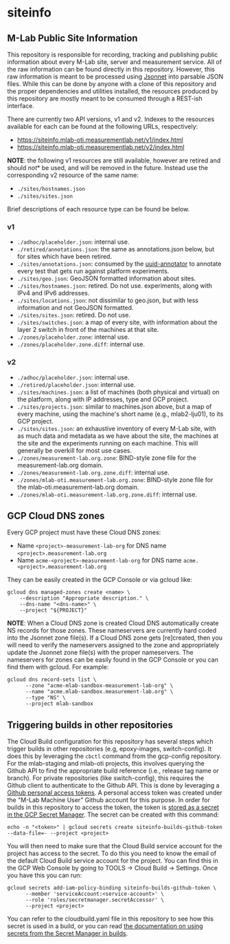 # siteinfo

## M-Lab Public Site Information

This repository is responsible for recording, tracking and publishing public
information about every M-Lab site, server and measurement service. All of the
raw information can be found directly in this repository. However, this raw
information is meant to be processed using [Jsonnet](https://jsonnet.org/) into
parsable JSON files. While this can be done by anyone with a clone of this
repository and the proper dependencies and utilities installed, the resources
produced by this repository are mostly meant to be consumed through a REST-ish
interface.

There are currently two API versions, v1 and v2. Indexes to the resources
available for each can be found at the following URLs, respectively:

* <https://siteinfo.mlab-oti.measurementlab.net/v1/index.html>
* <https://siteinfo.mlab-oti.measurementlab.net/v2/index.html>

**NOTE**: the following v1 resources are still available, however are retired
and should *not** be used, and will be removed in the future. Instead use the
corresponding v2 resource of the same name:

* `./sites/hostnames.json`
* `./sites/sites.json`

Brief descriptions of each resource type can be found be below.

### v1

* `./adhoc/placeholder.json`: internal use.
* `./retired/annotations.json`: the same as annotations.json below, but for
  sites which have been retired.
* `./sites/annotations.json`: consumed by the
  [uuid-annotator](https://github.com/m-lab/uuid-annotator) to annotate every
  test that gets run against platform experiments.
* `./sites/geo.json`: GeoJSON formatted information about sites.
* `./sites/hostnames.json`: retired. Do not use.
  experiments, along with IPv4 and IPv6 addresses.
* `./sites/locations.json`: not dissimilar to geo.json, but with less
  information and not GeoJSON formatted.
* `./sites/sites.json`: retired. Do not use.
* `./sites/switches.json`: a map of every site, with information about the layer
  2 switch in front of the machines at that site.
* `./zones/placeholder.zone`: internal use.
* `./zones/placeholder.zone.diff`: internal use.

### v2

* `./adhoc/placeholder.json`: internal use.
* `./retired/placeholder.json`: internal use.
* `./sites/machines.json`: a list of machines (both physical and virtual) on the
  platform, along with IP addresses, type and GCP project.
* `./sites/projects.json`: similar to machines.json above, but a map of every
  machine, using the machine's short name (e.g., mlab2-lju01), to its GCP
  project.
* `./sites/sites.json`: an exhaustive inventory of every M-Lab site, with as
  much data and metadata as we have about the site, the machines at the site and
  the experiments running on each machine. This will generally be overkill for
  most use cases.
* `./zones/measurement-lab.org.zone`: BIND-style zone file for the
  measurement-lab.org domain.
* `./zones/measurement-lab.org.zone.diff`: internal use.
* `./zones/mlab-oti.measurement-lab.org.zone`: BIND-style zone file for the
  mlab-oti.measurement-lab.org domain.
* `./zones/mlab-oti.measurement-lab.org.zone.diff`: internal use.

## GCP Cloud DNS zones

Every GCP project must have these Cloud DNS zones:

* Name `<project>-measurement-lab-org` for DNS name `<project>.measurement-lab.org`
* Name `acme-<project>-measurement-lab-org` for DNS name
  `acme.<project>.measurement-lab.org`

They can be easily created in the GCP Console or via gcloud like:

```lang-sh
gcloud dns managed-zones create <name> \
    --description "Appropriate description." \
    --dns-name "<dns-name>" \
    --project "${PROJECT}"
```

**NOTE**: When a Cloud DNS zone is created Cloud DNS automatically create NS
records for those zones. These nameservers are currently hard coded into the
Jsonnet zone file(s). If a Cloud DNS zone gets [re]created, then you will need
to verify the nameservers assigned to the zone and appropriately update the
Jsonnet zone file(s) with the proper nameservers. The nameservers for zones
can be easily found in the GCP Console or you can find them with gcloud. For
example:

```lang-sh
gcloud dns record-sets list \
      --zone "acme-mlab-sandbox-measurement-lab-org" \
      --name "acme.mlab-sandbox.measurement-lab.org" \
      --type "NS" \
      --project mlab-sandbox
```

## Triggering builds in other repositories

The Cloud Build configuration for this repository has several steps which
trigger builds in other repositories (e.g, epoxy-images, switch-config). It does
this by leveraging the `cbctl` command from the gcp-config repository. For the
mlab-staging and mlab-oti projects, this involves querying the Github API to find
the appropriate build reference (i.e., release tag name or branch). For private
repositories (like switch-config), this requires the Github client to
authenticate to the Github API. This is done by leveraging a [Github personal
access
tokens](https://docs.github.com/en/github/authenticating-to-github/keeping-your-account-and-data-secure/creating-a-personal-access-token).
A personal access token was created under the "M-Lab Machine User" Github
account for this purpose. In order for builds in this repository to access the
token, the token is [stored as a secret in the GCP Secret
Manager](https://cloud.google.com/build/docs/securing-builds/use-secrets). The
secret can be created with this command:

```lang-sh
echo -n "<token>" | gcloud secrets create siteinfo-builds-github-token --data-file=- --project <project>
```

You will then need to make sure that the Cloud Build service account for the
project has access to the secret. To do this you need to know the email of the
default Cloud Build service account for the project. You can find this in the
GCP Web Console by going to TOOLS -> Cloud Build -> Settings. Once you have this
you can run:

```lang-sh
gcloud secrets add-iam-policy-binding siteinfo-builds-github-token \
      --member 'serviceAccount:<service-account>' \
      --role 'roles/secretmanager.secretAccessor' \
      --project <project>
```

You can refer to the cloudbuild.yaml file in this repository to see how this
secret is used in a build, or you can read [the documentation on using secrets
from the Secret Manager in builds](https://cloud.google.com/build/docs/securing-builds/use-secrets).
